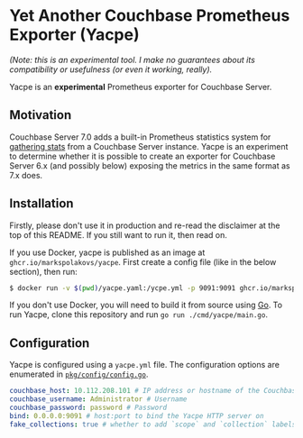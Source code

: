 # Yet Another Couchbase Prometheus Exporter (Yacpe)

*(Note: this is an experimental tool. I make no guarantees about its compatibility or usefulness (or even it working, really).*

Yacpe is an **experimental** Prometheus exporter for Couchbase Server.

## Motivation

Couchbase Server 7.0 adds a built-in Prometheus statistics system for [gathering stats](https://docs.couchbase.com/server/current/learn/security/roles.html#external-stats-reader) from a Couchbase Server instance. Yacpe is an experiment to determine whether it is possible to create an exporter for Couchbase Server 6.x (and possibly below) exposing the metrics in the same format as 7.x does.

## Installation

Firstly, please don't use it in production and re-read the disclaimer at the top of this README. If you still want to run it, then read on.

If you use Docker, yacpe is published as an image at `ghcr.io/markspolakovs/yacpe`. First create a config file (like in the below section), then run:

```sh
$ docker run -v $(pwd)/yacpe.yaml:/ycpe.yml -p 9091:9091 ghcr.io/markspolakovs/yacpe:latest
```

If you don't use Docker, you will need to build it from source using [Go](https://golang.org/doc/install). To run Yacpe, clone this repository and run `go run ./cmd/yacpe/main.go`.

## Configuration

Yacpe is configured using a `yacpe.yml` file. The configuration options are enumerated in [`pkg/config/config.go`](https://github.com/markspolakovs/yacpe/blob/master/pkg/config/config.go).

```yaml
couchbase_host: 10.112.208.101 # IP address or hostname of the Couchbase Server instance
couchbase_username: Administrator # Username
couchbase_password: password # Password
bind: 0.0.0.0:9091 # host:port to bind the Yacpe HTTP server on
fake_collections: true # whether to add `scope` and `collection` labels (with a value of `_default`) to all metrics that have them in 7.x
```
